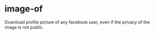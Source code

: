 # image-of
Download profile picture of any facebook user, even if the privacy of the image is not public.
